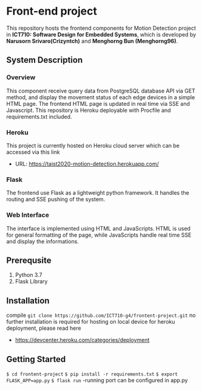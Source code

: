 
# Front-end project

This repository hosts the frontend components for Motion Detection project in **ICT710: Software Design for Embedded Systems**, which is developed by **Narusorn Srivaro(Crizyntch)** and **Menghorng Bun (Menghorng96)**.

## System Description


### Overview

This component receive query data from PostgreSQL database API via GET method, and display the movement status of each edge devices in a simple HTML page. The frontend HTML page is updated in real time via SSE and Javascript. This repository is Heroku deployable with Procfile and requirements.txt included.

### Heroku

This project is currently hosted on Heroku cloud server which can be accessed via this link
- URL: https://taist2020-motion-detection.herokuapp.com/

### Flask

The frontend use Flask as a lightweight python framework. It handles the routing and SSE pushing of the system.


### Web Interface

The interface is implemented using HTML and JavaScripts. HTML is used for general formatting of the page, while JavaScripts handle real time SSE and display the informations.

## Prerequsite

1. Python 3.7
2. Flask Library

## Installation

compile `git clone https://github.com/ICT710-g4/frontent-project.git`
no further installation is required for hosting on local device
for heroku deployment, please read here
- https://devcenter.heroku.com/categories/deployment

## Getting Started

`$ cd frontent-project`
`$ pip install -r requirements.txt`
`$ export FLASK_APP=app.py`
`$ flask run`
-running port can be configured in app.py
